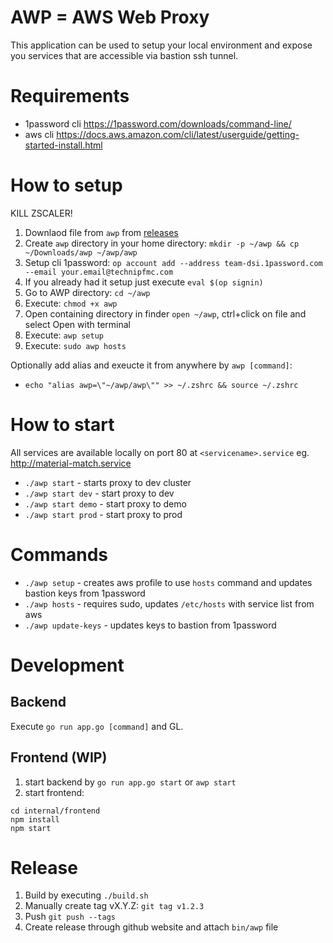 # AWP = AWS Web Proxy

This application can be used to setup your local environment and expose you services that are accessible via bastion ssh tunnel.

# Requirements

- 1password cli https://1password.com/downloads/command-line/
- aws cli https://docs.aws.amazon.com/cli/latest/userguide/getting-started-install.html

# How to setup

KILL ZSCALER!

1. Downlaod file from `awp` from [releases](https://github.com/tfmcdigital/aws-web-proxy/releases/latest)
2. Create `awp` directory in your home directory: `mkdir -p ~/awp && cp ~/Downloads/awp ~/awp/awp`
3. Setup cli 1password: `op account add --address team-dsi.1password.com --email your.email@technipfmc.com`
4. If you already had it setup just execute `eval $(op signin)`
5. Go to AWP directory: `cd ~/awp`
6. Execute: `chmod +x awp`
7. Open containing directory in finder `open ~/awp`, ctrl+click on file and select Open with terminal
8. Execute: `awp setup`
9. Execute: `sudo awp hosts`

Optionally add alias and exeucte it from anywhere by `awp [command]`:

- `echo "alias awp=\"~/awp/awp\"" >> ~/.zshrc && source ~/.zshrc`

# How to start

All services are available locally on port 80 at `<servicename>.service` eg. http://material-match.service

- `./awp start` - starts proxy to dev cluster
- `./awp start dev` - start proxy to dev
- `./awp start demo` - start proxy to demo
- `./awp start prod` - start proxy to prod

# Commands

- `./awp setup` - creates aws profile to use `hosts` command and updates bastion keys from 1password
- `./awp hosts` - requires sudo, updates `/etc/hosts` with service list from aws
- `./awp update-keys` - updates keys to bastion from 1password

# Development

## Backend

Execute `go run app.go [command]` and GL.

## Frontend (WIP)

1. start backend by `go run app.go start` or `awp start`
2. start frontend:

```
cd internal/frontend
npm install
npm start
```

# Release

1. Build by executing `./build.sh`
2. Manually create tag vX.Y.Z: `git tag v1.2.3`
3. Push `git push --tags`
4. Create release through github website and attach `bin/awp` file
